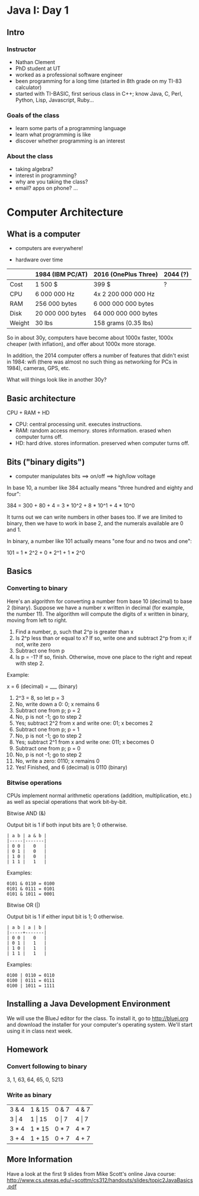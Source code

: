 # Java I: Day 1

## Intro

### Instructor

- Nathan Clement
- PhD student at UT
- worked as a professional software engineer
- been programming for a long time (started in 8th grade on my TI-83 calculator)
- started with TI-BASIC, first serious class in C++; know Java, C, Perl, Python, Lisp, Javascript, Ruby...

### Goals of the class

- learn some parts of a programming language
- learn what programming is like
- discover whether programming is an interest

### About the class

- taking algebra?
- interest in programming?
- why are you taking the class?
- email? apps on phone? ...

# Computer Architecture

## What is a computer

- computers are everywhere!

- hardware over time

|        | 1984 (IBM PC/AT) | 2016 (OnePlus Three)   | 2044 (?) |
|--------|------------------|------------------------|----------|
| Cost   |      1 500 $     |              399 $     | ?        |
| CPU    |  6 000 000 Hz    | 4x 2 200 000 000 Hz    |          |
| RAM    |    256 000 bytes |    6 000 000 000 bytes |          |
| Disk   | 20 000 000 bytes |   64 000 000 000 bytes |          |
| Weight |         30 lbs   |   158 grams (0.35 lbs) |          |

So in about 30y, computers have become about 1000x faster, 1000x cheaper (with
inflation), and offer about 1000x more storage.

In addition, the 2014 computer  offers a number of features that didn't exist in 1984: wifi (there was almost no such thing as networking for PCs in 1984), cameras, GPS, etc.

What will things look like in another 30y?

## Basic architecture

CPU + RAM + HD

- CPU: central processing unit. executes instructions.
- RAM: random access memory. stores information. erased when computer turns off.
- HD: hard drive. stores information. preserved when computer turns off.

## Bits ("binary digits")

- computer manipulates bits ==> on/off ==> high/low voltage

In base 10, a number like 384 actually means "three hundred and eighty and
four":

384 = 300 + 80 + 4 = 3 * 10^2 + 8 * 10^1 + 4 * 10^0

It turns out we can write numbers in other bases too. If we are limited to
binary, then we have to work in base 2, and the numerals available are 0 and 1.

In binary, a number like 101 actually means "one four and no twos and one":

101 = 1 * 2^2 + 0 * 2^1 + 1 * 2^0

## Basics

### Converting to binary

Here's an algorithm for converting a number from base 10 (decimal) to base 2 (binary). Suppose we have a number x written in decimal (for example, the number 11). The algorithm will compute the digits of x written in binary, moving from left to right.

1. Find a number, p, such that 2^p is greater than x
2. Is 2^p less than or equal to x? If so, write one and subtract 2^p from x; if not, write zero
3. Subtract one from p
4. Is p = -1? If so, finish. Otherwise, move one place to the right and repeat with step 2.


Example:

x = 6 (decimal) = ___ (binary)

1. 2^3 = 8, so let p = 3
2. No, write down a 0: 0; x remains 6
3. Subtract one from p; p = 2
4. No, p is not -1; go to step 2
5. Yes; subtract 2^2 from x and write one: 01; x becomes 2
6. Subtract one from p; p = 1
7. No, p is not -1; go to step 2
8. Yes; subtract 2^1 from x and write one: 011; x becomes 0
9. Subtract one from p; p = 0
10. No, p is not -1; go to step 2
11. No, write a zero: 0110; x remains 0
12. Yes! Finished, and 6 (decimal) is 0110 (binary)


### Bitwise operations

CPUs implement normal arithmetic operations (addition, multiplication, etc.) as well as special operations that work bit-by-bit.

Bitwise AND (&)

Output bit is 1 if both input bits are 1; 0 otherwise.

```
| a b | a & b |
|-----|-------|
| 0 0 |   0   |
| 0 1 |   0   |
| 1 0 |   0   |
| 1 1 |   1   |
```

Examples:

```
0101 & 0110 = 0100
0101 & 0111 = 0101
0101 & 1011 = 0001
```

Bitwise OR (|)

Output bit is 1 if either input bit is 1; 0 otherwise.

```
| a b | a | b |
|-----+-------|
| 0 0 |   0   |
| 0 1 |   1   |
| 1 0 |   1   |
| 1 1 |   1   |
```
Examples:
```
0100 | 0110 = 0110
0100 | 0111 = 0111
0100 | 1011 = 1111
```
## Installing a Java Development Environment

We will use the BlueJ editor for the class. To install it, go to
http://bluej.org and download the installer for your computer's operating
system. We'll start using it in class next week.

## Homework

### Convert following to binary

3, 1, 63, 64, 65, 0, 5213

### Write as binary
<table>
<tr><td> 3 & 4 </td><td> 1 & 15 </td><td> 0 & 7 </td><td> 4 & 7 </td></tr>
<tr><td> 3 | 4 </td><td> 1 | 15 </td><td> 0 | 7 </td><td> 4 | 7 </td></tr>
<tr><td> 3 * 4 </td><td> 1 * 15 </td><td> 0 * 7 </td><td> 4 * 7 </td></tr>
<tr><td> 3 + 4 </td><td> 1 + 15 </td><td> 0 + 7 </td><td> 4 + 7 </td></tr>
</table>

## More Information

Have a look at the first 9 slides from Mike Scott's online Java course:
http://www.cs.utexas.edu/~scottm/cs312/handouts/slides/topic2JavaBasics.pdf
